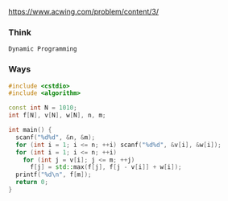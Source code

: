 https://www.acwing.com/problem/content/3/

### Think
```
Dynamic Programming
```

### Ways
```C++
#include <cstdio>
#include <algorithm>

const int N = 1010;
int f[N], v[N], w[N], n, m;

int main() {
  scanf("%d%d", &n, &m);
  for (int i = 1; i <= n; ++i) scanf("%d%d", &v[i], &w[i]);
  for (int i = 1; i <= n; ++i)
    for (int j = v[i]; j <= m; ++j)
      f[j] = std::max(f[j], f[j - v[i]] + w[i]);
  printf("%d\n", f[m]);
  return 0;
}
```
